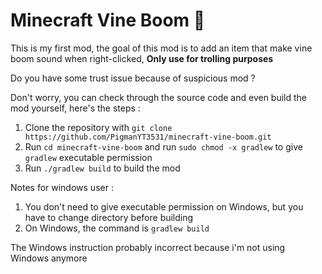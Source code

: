 # Minecraft Vine Boom 🗿

This is my first mod, the goal of this mod is to add an item that make vine boom sound when right-clicked,
**Only use for trolling purposes**



Do you have some trust issue because of suspicious mod ?

Don't worry, you can check through the source code and even build the mod yourself, here's the steps :
1. Clone the repository with `git clone https://github.com/PigmanYT3531/minecraft-vine-boom.git`
2. Run `cd minecraft-vine-boom` and run `sudo chmod -x gradlew` to give `gradlew` executable permission
3. Run `./gradlew build` to build the mod

Notes for windows user :
1. You don't need to give executable permission on Windows, but you have to change directory before building
2. On Windows, the command is `gradlew build`

The Windows instruction probably incorrect because i'm not using Windows anymore
